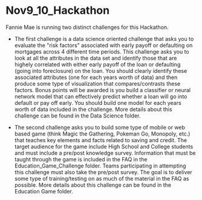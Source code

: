 # Nov9_10_Hackathon
Fannie Mae is running two distinct challenges for this Hackathon.

 - The first challenge is a data science oriented challenge that asks you to evaluate the "risk factors" associated with early payoff or defaulting on mortgages across 4 different time periods. This challenge asks you to look at all the attributes in the data set and identify those that are highely correlated with either early payoff of the loan or defaulting (going into foreclosure) on the loan. You should clearly identify these associated attributes (one for each years worth of data) and then produce some type of visualization that compares/contrasts these factors. Bonus points will be awarded is you build a classifier or neural network model that can effectively predict whether a loan will go into default or pay off early. You should build one model for each years worth of data included in the challenge. More details about this challenge can be found in the Data Science folder.
 
 - The second challenge asks you to build some type of mobile or web based game (think Magic the Gathering, Pokeman Go, Monopoly, etc.) that teaches key elements and facts related to saving and credit. The target audience for the game include High School and College students and must include a pre/post knowledge survey. Information that must be taught through the game is included in the FAQ in the Education_Game_Challenge folder. Teams participating in attempting this challenge must also take the pre/post survey. The goal is to deliver some type of training/testing on as much of the material in the FAQ as possible. More details about this challenge can be found in the Education Game folder.
 
